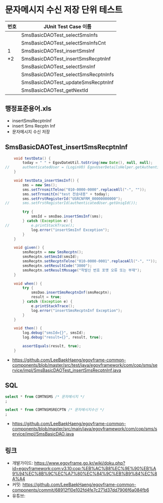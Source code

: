# 문자메시지 수신 저장 단위 테스트

|번호|JUnit Test Case 이름|
|-|-|
||SmsBasicDAOTest_selectSmsInfs|
||SmsBasicDAOTest_selectSmsInfsCnt|
|1|SmsBasicDAOTest_insertSmsInf|
|*2|SmsBasicDAOTest_insertSmsRecptnInf|
||SmsBasicDAOTest_selectSmsInf|
||SmsBasicDAOTest_selectSmsRecptnInfs|
||SmsBasicDAOTest_updateSmsRecptnInf|
||SmsBasicDAOTest_getNextId|

## 행정표준용어.xls

- insertSmsRecptnInf
- insert Sms Recptn Inf
- 문자메시지 수신 저장

## SmsBasicDAOTest_insertSmsRecptnInf

```java
	void testData() {
		today = " " + EgovDateUtil.toString(new Date(), null, null);
//		authenticatedUser = (LoginVO) EgovUserDetailsHelper.getAuthenticatedUser();
	}

	void testData_insertSmsInf() {
		sms = new Sms();
		sms.setTrnsmitTelno("010-0000-0000".replaceAll("-", ""));
		sms.setTrnsmitCn("test 전송내용" + today);
		sms.setFrstRegisterId("USRCNFRM_00000000000");
//		sms.setFrstRegisterId(authenticatedUser.getUniqId());

		try {
			smsId = smsDao.insertSmsInf(sms);
		} catch (Exception e) {
//			e.printStackTrace();
			log.error("insertSmsInf Exception");
		}
	}

	void given() {
		smsRecptn = new SmsRecptn();
		smsRecptn.setSmsId(smsId);
		smsRecptn.setRecptnTelno("010-0000-0001".replaceAll("-", ""));
		smsRecptn.setResultCode("3000");
		smsRecptn.setResultMssage("착발신 번호 포맷 오류 또는 부재");
	}

	void when() {
		try {
			smsDao.insertSmsRecptnInf(smsRecptn);
			result = true;
		} catch (Exception e) {
			e.printStackTrace();
			log.error("insertSmsRecptnInf Exception");
		}
	}

	void then() {
		log.debug("smsId={}", smsId);
		log.debug("result={}", result, true);

		assertEquals(result, true);
	}
```

- https://github.com/LeeBaekHaeng/egovframe-common-components/blob/master/src/test/java/egovframework/com/cop/sms/service/impl/SmsBasicDAOTest_insertSmsRecptnInf.java

## SQL

```sql
select * from COMTNSMS /* 문자메시지 */
;

select * from COMTNSMSRECPTN /* 문자메시지수신 */
;
```

- https://github.com/LeeBaekHaeng/egovframe-common-components/blob/master/src/main/java/egovframework/com/cop/sms/service/impl/SmsBasicDAO.java

## 링크

- 개발가이드: https://www.egovframe.go.kr/wiki/doku.php?id=egovframework:com:v3.10:cop:%EB%AC%B8%EC%9E%90%EB%A9%94%EC%8B%9C%EC%A7%80%EC%84%9C%EB%B9%84%EC%8A%A4
- 커밋: https://github.com/LeeBaekHaeng/egovframe-common-components/commit/68912f10e102fd4fe7c271d37dd7906f6a084fb6
- 유튜브: 
